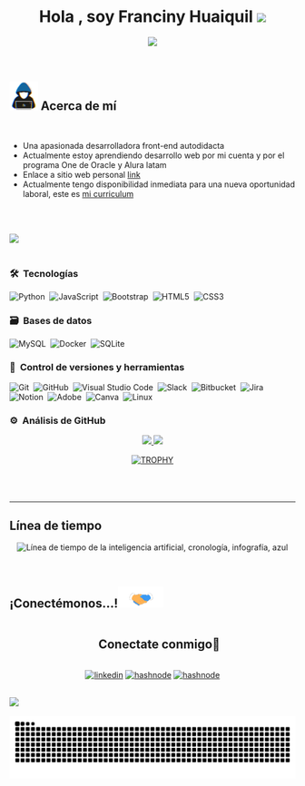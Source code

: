 
<h1 align="center"><b>Hola , soy Franciny Huaiquil </b><img src="https://media.giphy.com/media/hvRJCLFzcasrR4ia7z/giphy.gif" width="35"></h1>
<!--  -->



<p align="center">
  <a href="https://github.com/DenverCoder1/readme-typing-svg">
    <img src="https://readme-typing-svg.herokuapp.com?font=Time+New+Roman&color=cyan&size=25&center=true&vCenter=true&width=800&height=100&lines=Hola,+soy+Franciny+Huaiquil.;Desarrolladora+Web+Autodidacta.;Apasionada+por+el+aprendizaje+y+la+innovación.">
  </a>
</p>

</p>

<br>
	
## <picture><img src = "https://github.com/0xAbdulKhalid/0xAbdulKhalid/raw/main/assets/mdImages/about_me.gif" width = 50px></picture> **Acerca de mí**

<br>

- Una apasionada desarrolladora front-end autodidacta
- Actualmente estoy aprendiendo desarrollo web por mi cuenta y por el programa One de Oracle y Alura latam
- Enlace a sitio web personal [link](https://beacons.ai/franciny.huaiquil)
- Actualmente tengo disponibilidad inmediata para una nueva oportunidad laboral, este es [mi curriculum](https://read.cv/0xabdulkhalid)

<br><br>

<img src="https://user-images.githubusercontent.com/73097560/115834477-dbab4500-a447-11eb-908a-139a6edaec5c.gif"><br><br>

### 🛠 &nbsp;Tecnologías

![Python](https://img.shields.io/badge/python-3670A0?style=for-the-badge&logo=python&logoColor=ffdd54)&nbsp;
![JavaScript](https://img.shields.io/badge/javascript-%23323330.svg?style=for-the-badge&logo=javascript&logoColor=%23F7DF1E)&nbsp;
![Bootstrap](https://img.shields.io/badge/bootstrap-%23563D7C.svg?style=for-the-badge&logo=bootstrap&logoColor=white)&nbsp;
![HTML5](https://img.shields.io/badge/html5-%23E34F26.svg?style=for-the-badge&logo=html5&logoColor=white)&nbsp;
![CSS3](https://img.shields.io/badge/css3-%231572B6.svg?style=for-the-badge&logo=css3&logoColor=white)&nbsp;

### 🗃 &nbsp;Bases de datos

![MySQL](https://img.shields.io/badge/MySQL-%2300f.svg?style=for-the-badge&logo=mysql&logoColor=white)&nbsp;
![Docker](https://img.shields.io/badge/Docker-%230db7ed.svg?style=for-the-badge&logo=docker&logoColor=white)&nbsp;
![SQLite](https://img.shields.io/badge/SQLite-%23003B57.svg?style=for-the-badge&logo=sqlite&logoColor=white)&nbsp;



### 🧰 &nbsp;Control de versiones y herramientas

![Git](https://img.shields.io/badge/git-%23F05033.svg?style=for-the-badge&logo=git&logoColor=white)&nbsp;
![GitHub](https://img.shields.io/badge/github-%23121011.svg?style=for-the-badge&logo=github&logoColor=white)&nbsp;
![Visual Studio Code](https://img.shields.io/badge/Visual%20Studio%20Code-0078d7.svg?style=for-the-badge&logo=visual-studio-code&logoColor=white)&nbsp;
![Slack](https://img.shields.io/badge/Slack-4A154B?style=for-the-badge&logo=slack&logoColor=white)&nbsp;
![Bitbucket](https://img.shields.io/badge/bitbucket-%230047B3.svg?style=for-the-badge&logo=bitbucket&logoColor=white)&nbsp;
![Jira](https://img.shields.io/badge/jira-%230A0FFF.svg?style=for-the-badge&logo=jira&logoColor=white)&nbsp;
![Notion](https://img.shields.io/badge/Notion-%23000000.svg?style=for-the-badge&logo=notion&logoColor=white)&nbsp;
![Adobe](https://img.shields.io/badge/adobe-%23FF0000.svg?style=for-the-badge&logo=adobe&logoColor=white)&nbsp;
![Canva](https://img.shields.io/badge/Canva-%2300C4CC.svg?style=for-the-badge&logo=Canva&logoColor=white)&nbsp;
![Linux](https://img.shields.io/badge/Linux-FCC624?style=for-the-badge&logo=linux&logoColor=black)&nbsp;


### ⚙️ &nbsp;Análisis de GitHub

<p align="center">
  <a href="https://github.com/Gatitacony">
    <img height="180em" src="https://github-readme-stats-eight-theta.vercel.app/api?username=Gatitacony&show_icons=true&theme=algolia&include_all_commits=true&count_private=true"/>
  </a>
  <a href="https://github.com/Gatitacony">
    <img height="180em" src="https://github-readme-stats-eight-theta.vercel.app/api/top-langs/?username=Gatitacony&layout=compact&langs_count=8&theme=algolia"/>
  </a>
</p>

<div align="center">
  <a href="https://github.com/ryo-ma/github-profile-trophy" title="Go to Source">
      <img align="center" width=84% src="https://github-profile-trophy.vercel.app/?username=Gatitacony&theme=radical&row=1&column=7&margin-h=15&margin-w=5&no-bg=true" alt="TROPHY" />
    </a>
</div>

<br>
<br>
<br>


-----

## **Línea de tiempo**

<p align="center">
  <img src="línea%20de%20tiempo%20de%20la%20inteligencia%20artificial,%20cronología,%20infografía,%20azul.svg" alt="Línea de tiempo de la inteligencia artificial, cronología, infografía, azul">
</p>

<br>

## <b> ¡Conectémonos...!</b><img src="https://github.com/0xAbdulKhalid/0xAbdulKhalid/raw/main/assets/mdImages/handshake.gif" width ="80">

<!-- ¡Conectémonos...! -->
<!--h2 without bottom border-->
<div id="user-content-toc">
  <ul align="center">
    <summary><h2 style="display: inline-block">Conectate conmigo🤝</h2></summary>
  </ul>
</div>

<!--icons and links-->
<p align="center">
<a href="https://www.linkedin.com/in/franciny-huaiquil-gonzalez-115606269" target="blank"><img align="center" src="https://user-images.githubusercontent.com/88904952/234979284-68c11d7f-1acc-4f0c-ac78-044e1037d7b0.png" alt="linkedin" height="50" width="50" /></a>
<a href="https://beacons.ai/franciny.huaiquil" target="blank"><img align="center" src="https://user-images.githubusercontent.com/88904952/234982196-562aea17-5532-4550-8c08-1c7cb994a541.png" alt="hashnode" height="50" width="50" /></a>
<a href="https://wa.me/56989143462" target="_blank">
  <img align="center" src="https://user-images.githubusercontent.com/88904952/234982196-562aea17-5532-4550-8c08-1c7cb994a541.png" alt="hashnode" height="50" width="50" />
</a>

  
</p>
<br>
<!--horizontal divider(gradiant)-->
<img src="https://user-images.githubusercontent.com/73097560/115834477-dbab4500-a447-11eb-908a-139a6edaec5c.gif">

![𝙶𝚒𝚝𝚑𝚞𝚋 𝙲𝚘𝚗𝚝𝚛𝚒𝚋𝚞𝚝𝚒𝚘𝚗 𝙶𝚛𝚊𝚙𝚑](https://github.com/JayantGoel001/JayantGoel001/blob/master/github-contribution-grid-snake.svg)
